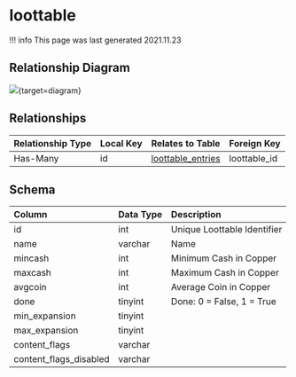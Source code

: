 # loottable

!!! info
	This page was last generated 2021.11.23

## Relationship Diagram
[![](https://mermaid.ink/img/eyJjb2RlIjoiZXJEaWFncmFtXG4gICAgbG9vdHRhYmxlIHtcbiAgICAgICAgaW50dW5zaWduZWQgaWRcbiAgICB9XG4gICAgbG9vdHRhYmxlX2VudHJpZXMge1xuICAgICAgICBpbnR1bnNpZ25lZCBsb290dGFibGVfaWRcbiAgICAgICAgaW50dW5zaWduZWQgbG9vdGRyb3BfaWRcbiAgICB9XG4gICAgbG9vdHRhYmxlIHx8LS1veyBsb290dGFibGVfZW50cmllcyA6IEhhcy1NYW55XG5cbiIsIm1lcm1haWQiOnsidGhlbWUiOiJkZWZhdWx0In0sInVwZGF0ZUVkaXRvciI6dHJ1ZSwiYXV0b1N5bmMiOnRydWUsInVwZGF0ZURpYWdyYW0iOnRydWV9)](https://mermaid.ink/img/eyJjb2RlIjoiZXJEaWFncmFtXG4gICAgbG9vdHRhYmxlIHtcbiAgICAgICAgaW50dW5zaWduZWQgaWRcbiAgICB9XG4gICAgbG9vdHRhYmxlX2VudHJpZXMge1xuICAgICAgICBpbnR1bnNpZ25lZCBsb290dGFibGVfaWRcbiAgICAgICAgaW50dW5zaWduZWQgbG9vdGRyb3BfaWRcbiAgICB9XG4gICAgbG9vdHRhYmxlIHx8LS1veyBsb290dGFibGVfZW50cmllcyA6IEhhcy1NYW55XG5cbiIsIm1lcm1haWQiOnsidGhlbWUiOiJkZWZhdWx0In0sInVwZGF0ZUVkaXRvciI6dHJ1ZSwiYXV0b1N5bmMiOnRydWUsInVwZGF0ZURpYWdyYW0iOnRydWV9){target=diagram}

## Relationships
| Relationship Type | Local Key | Relates to Table | Foreign Key |
| :--- | :--- | :--- | :--- |
| Has-Many | id | [loottable_entries](../../schema/loot/loottable_entries.md) | loottable_id |


## Schema
| Column | Data Type | Description |
| :--- | :--- | :--- |
| id | int | Unique Loottable Identifier |
| name | varchar | Name |
| mincash | int | Minimum Cash in Copper |
| maxcash | int | Maximum Cash in Copper |
| avgcoin | int | Average Coin in Copper |
| done | tinyint | Done: 0 = False, 1 = True |
| min_expansion | tinyint |  |
| max_expansion | tinyint |  |
| content_flags | varchar |  |
| content_flags_disabled | varchar |  |

